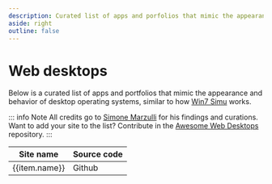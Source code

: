 ```yaml
---
description: Curated list of apps and porfolios that mimic the appearance and behavior of desktop operating systems.
aside: right
outline: false
---
```


# Web desktops

Below is a curated list of apps and portfolios that mimic the appearance and behavior of desktop operating systems, similar to how [Win7 Simu](../win7simu/about.md) works.

::: info Note
All credits go to [Simone Marzulli](https://simone.computer/) for his findings and curations. Want to add your site to the list? Contribute in the [Awesome Web Desktops](https://github.com/syxanash/awesome-web-desktops) repository.
:::

<script setup lang="ts">
import { data } from '../.content/webtops.data';
</script>

<table tabindex="0">
    <thead>
        <tr>
            <th>Site name</th>
            <th>Source code</th>
        </tr>
    </thead>
    <tbody>
        <tr v-for="item in data">
            <td><a target="_blank" :href="item.url">{{item.name}}</a></td>
            <td>
                <a v-if="item.source" target="_blank" :href="item.source" :class="$style.link">
                    <iconify-icon icon="logos:github-icon" />
                    <span>Github</span>
                </a>
            </td>
        </tr>
    </tbody>
</table>

<style module>
.link {
    display: flex;
    align-items: center;
    gap: 0.25rem;
}
</style>
